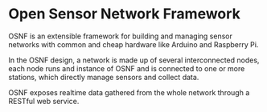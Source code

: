 # Open Sensor Network Framework

OSNF is an extensible framework for building and managing sensor networks with common and cheap hardware like Arduino and Raspberry Pi.

In the OSNF design, a network is made up of several interconnected nodes, each node runs and instance of OSNF and is connected to one or more stations, which directly manage sensors and collect data.

OSNF exposes realtime data gathered from the whole network through a RESTful web service.
